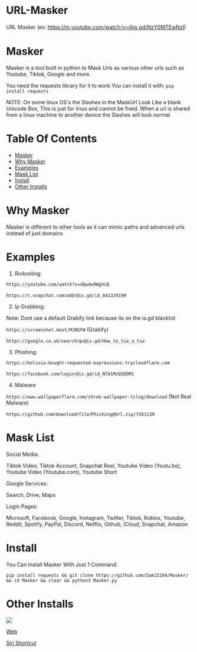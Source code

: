 # URL-Masker
URL Masker (ex: https://m.youtube.comⳆwatchⳆv=@is.gd/NzY0MTEwNzI)

# Masker

Masker is a tool built in python to Mask Urls as various other urls such as Youtube, Tiktok, Google and more.

You need the requests library for it to work
You can install it with:
```pip install requests```

NOTE: On some linux OS's the Slashes in the MaskUrl Look Like a blank Unicode Box, This is just for linux and cannot be fixed. When a url is shared from a linux machine to another device the Slashes will look normal

# Table Of Contents
- [Masker](#masker)
- [Why Masker](#why-masker)
- [Examples](#examples)
- [Mask List](#mask-list)
- [Install](#install)
- [Other Installs](#other-installs)

# Why Masker

Masker is different to other tools as it can mimic paths and advanced urls instead of just domains

# Examples
1. Rickrolling:

```https://youtube.com/watch?v=dQw4w9WgXcQ``` 

```https://t.snapchat.comⳆaddⳆ@is.gd/id_841329199```

2. Ip Grabbing:

Note: Dont use a default Grabify link because its on the is.gd blacklist

```https://screenshot.best/MJNSFW``` (Grabify)

```https://google.co.ukⳆsearchⳆq=@is.gd/How_to_tie_a_tie```

3. Phishing:

```https://bolivia-bought-requested-expressions.trycloudflare.com```

```https://facebook.comⳆloginⳆ@is.gd/id_NTA1MzQ3ODM1```

4. Malware

```https://www.wallpaperflare.com/shrek-wallpaper-tzlvg/download``` (Not Real Malware)

```https://github.comⳆdownloadⳆfileⳆPhishing@Url.zip/f261139```

# Mask List
Social Media:

Tiktok Video,
Tiktok Account,
Snapchat Reel,
Youtube Video (Youtu.be),
Youtube Video (Youtube.com),
Youtube Short

Google Services:

Search,
Drive,
Maps

Login Pages:

Microsoft,
Facebook,
Google,
Instagram,
Twitter,
Tiktok,
Roblox,
Youtube,
Reddit,
Spotify,
PayPal,
Discord,
Netflix,
Github,
iCloud,
Snapchat,
Amazon

# Install

You Can Install Masker With Just 1 Command:

```pip install requests && git clone https://github.com/SamJ2104/Masker/ && cd Masker && clear && python3 Masker.py```

# Other Installs

<p align="left">
  <a href="https://shell.cloud.google.com/?cloudshell_git_repo=https://github.com/SamJ2104/Masker.git&show=terminal" target="_blank"><img src="https://gstatic.com/cloudssh/images/open-btn.svg"></a>
</p>

[Web](https://masker.samj.app)

[Siri Shortcut](https://is.gd/MaskerShortcut)
